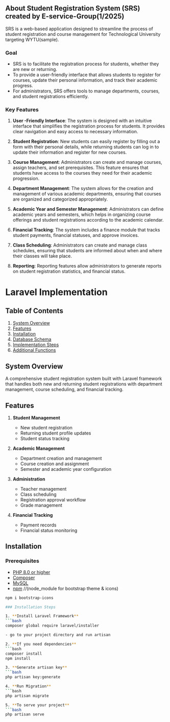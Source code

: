 
## About Student Registration System (SRS) created by E-service-Group(1/2025)

SRS is a web-based application designed to streamline the process of student registration and course management for Technological University targeting WYTU(sample).

### Goal

- SRS is to facilitate the registration process for students, whether they are new or returning. 
- To provide a user-friendly interface that allows students to register for courses, update their personal information, and track their academic progress. 
- For administrators, SRS offers tools to manage departments, courses, and student registrations efficiently.

### Key Features

1. **User -Friendly Interface**: The system is designed with an intuitive interface that simplifies the registration process for students. It provides clear navigation and easy access to necessary information.

2. **Student Registration**: New students can easily register by filling out a form with their personal details, while returning students can log in to update their information and register for new courses.

3. **Course Management**: Administrators can create and manage courses, assign teachers, and set prerequisites. This feature ensures that students have access to the courses they need for their academic progression.

4. **Department Management**: The system allows for the creation and management of various academic departments, ensuring that courses are organized and categorized appropriately.

5. **Academic Year and Semester Management**: Administrators can define academic years and semesters, which helps in organizing course offerings and student registrations according to the academic calendar.

6. **Financial Tracking**: The system includes a finance module that tracks student payments, financial statuses, and approve invoices.

7. **Class Scheduling**: Administrators can create and manage class schedules, ensuring that students are informed about when and where their classes will take place.

8. **Reporting**: Reporting features allow administrators to generate reports on student registration statistics, and financial status.

<!-- ### Benefits

- **Efficiency**: The system automates many of the manual processes involved in student registration, reducing administrative workload and minimizing errors.
- **Accessibility**: Students can access the system from anywhere with an internet connection, making it convenient for them to register and manage their academic profiles.
- **Data Integrity**: The use of a centralized database ensures that all student information is stored securely and can be easily retrieved or updated as needed.
- **Improved Communication**: The system can facilitate communication between students and administrators, providing notifications and updates regarding registrations, payments, and academic progress. -->

# Laravel Implementation

## Table of Contents
1. [System Overview](#system-overview)
2. [Features](#features)
3. [Installation](#installation)
4. [Database Schema](#database-schema)
5. [Implementation Steps](#implementation-steps)
6. [Additional Functions](#additional-functions)

## System Overview <a name="system-overview"></a>
A comprehensive student registration system built with Laravel framework that handles both new and returning student registrations with department management, course scheduling, and financial tracking.

## Features <a name="features"></a>
1. **Student Management**
   - New student registration
   - Returning student profile updates
   - Student status tracking

2. **Academic Management**
   - Department creation and management
   - Course creation and assignment
   - Semester and academic year configuration

3. **Administration**
   - Teacher management
   - Class scheduling
   - Registration approval workflow
   - Grade management

4. **Financial Tracking**
   - Payment records
   - Financial status monitoring

## Installation <a name="installation"></a>

### Prerequisites
- [PHP 8.0 or higher](https://www.php.net/downloads)
- [Composer](https://getcomposer.org/download/)
- [MySQL](https://dev.mysql.com/downloads/mysql/)
- [npm](https://icons.getbootstrap.com/) //(node_module for bootstrap theme & icons)
```bash
npm i bootstrap-icons

### Installation Steps

1. **Install Laravel Framework**
```bash
composer global require laravel/installer

- go to your project directory and run artisan

2. **If you need dependencies**
```bash
composer install
npm install

3. **Generate artisan key**
```bash
php artisan key:generate

4. **Run Migration**
```bash
php artisan migrate

5. **To serve your project**
```bash
php artisan serve